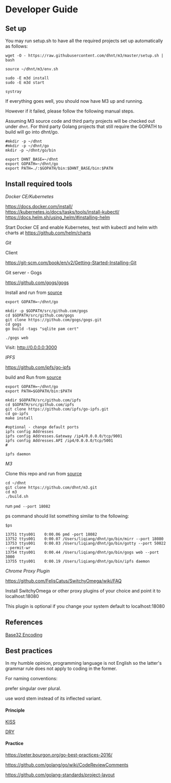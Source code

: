 # Developer Guide

## Set up


You may run setup.sh to have all the required projects set up automatically as follows:

```
wget -O - https://raw.githubusercontent.com/dhnt/m3/master/setup.sh | bash

source ~/dhnt/m3/env.sh

sudo -E m3d install
sudo -E m3d start

systray
```

If everything goes well, you should now have M3 up and running.

However if it failed, please follow the following manual steps.

Assuming M3 source code and third party projects will be checked out under `dhnt`.
For third party Golang projects that still require the GOPATH to build will go into dhnt/go.



```
#mkdir -p ~/dhnt
#mkdir -p ~/dhnt/go
mkdir -p ~/dhnt/go/bin

export DHNT_BASE=~/dhnt
export GOPATH=~/dhnt/go
export PATH=./:$GOPATH/bin:$DHNT_BASE/bin:$PATH
```

## Install required tools

*Docker CE/Kubernetes*

https://docs.docker.com/install/
https://kubernetes.io/docs/tasks/tools/install-kubectl/
https://docs.helm.sh/using_helm/#installing-helm

Start Docker CE and enable Kubernetes,
test with kubectl and helm with charts at https://github.com/helm/charts


*Git*

Client

https://git-scm.com/book/en/v2/Getting-Started-Installing-Git

Git server - Gogs

https://github.com/gogs/gogs

Install and run from [source](https://gogs.io/docs/installation/install_from_source.html)

```
export GOPATH=~/dhnt/go

mkdir -p $GOPATH/src/github.com/gogs
cd $GOPATH/src/github.com/gogs
git clone https://github.com/gogs/gogs.git
cd gogs
go build -tags "sqlite pam cert"

./gogs web
```

Visit: http://0.0.0.0:3000


*IPFS*

https://github.com/ipfs/go-ipfs

build and Run from [source](https://github.com/ipfs/go-ipfs#development)

```
export GOPATH=~/dhnt/go
export PATH=$GOPATH/bin:$PATH

mkdir $GOPATH/src/github.com/ipfs
cd $GOPATH/src/github.com/ipfs
git clone https://github.com/ipfs/go-ipfs.git
cd go-ipfs
make install

#optional - change default ports
ipfs config Addresses
ipfs config Addresses.Gateway /ip4/0.0.0.0/tcp/9001
ipfs config Addresses.API /ip4/0.0.0.0/tcp/5001
#

ipfs daemon
```

*M3*

Clone this repo and run from [source](https://github.com/dhnt/m3.git)

```
cd ~/dhnt
git clone https://github.com/dhnt/m3.git
cd m3
./build.sh

```

run `pmd --port 18082`

ps command should list something similar to the following:

```
$ps

13751 ttys001    0:00.06 pmd -port 18082
13752 ttys001    0:00.07 /Users/liqiang/dhnt/go/bin/mirr --port 18080
13753 ttys001    0:00.03 /Users/liqiang/dhnt/go/bin/gotty --port 50022 --permit-wr
13754 ttys001    0:00.44 /Users/liqiang/dhnt/go/bin/gogs web --port 3000
13755 ttys001    0:00.19 /Users/liqiang/dhnt/go/bin/ipfs daemon
```

*Chrome Proxy Plugin*

https://github.com/FelisCatus/SwitchyOmega/wiki/FAQ

Install SwitchyOmega or other proxy plugins of your choice
and point it to localhost:18080

This plugin is optional if you change your system default to localhost:18080

## References

[Base32 Encoding](http://www.crockford.com/wrmg/base32.html)

## Best practices 

In my humble opinion, programming language is not English so the latter's grammar rule does not apply to coding in the former.

For naming conventions:

prefer singular over plural.

use word stem instead of its inflected variant.


#### Principle
[KISS](https://en.wikipedia.org/wiki/KISS_principle)

[DRY](https://en.wikipedia.org/wiki/Don%27t_repeat_yourself)


#### Practice
https://peter.bourgon.org/go-best-practices-2016/

https://github.com/golang/go/wiki/CodeReviewComments

https://github.com/golang-standards/project-layout
